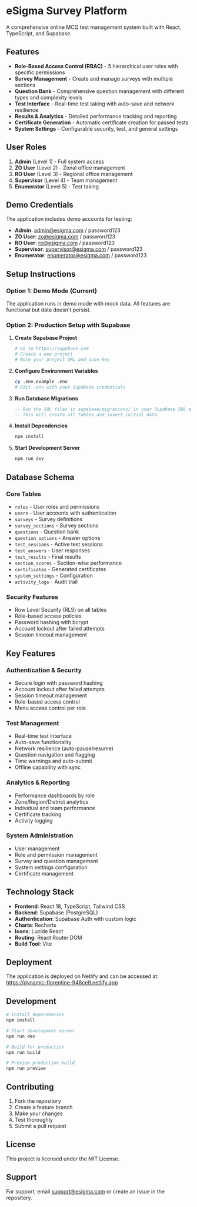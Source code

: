 # eSigma Survey Platform

A comprehensive online MCQ test management system built with React, TypeScript, and Supabase.

## Features

- **Role-Based Access Control (RBAC)** - 5 hierarchical user roles with specific permissions
- **Survey Management** - Create and manage surveys with multiple sections
- **Question Bank** - Comprehensive question management with different types and complexity levels
- **Test Interface** - Real-time test taking with auto-save and network resilience
- **Results & Analytics** - Detailed performance tracking and reporting
- **Certificate Generation** - Automatic certificate creation for passed tests
- **System Settings** - Configurable security, test, and general settings

## User Roles

1. **Admin** (Level 1) - Full system access
2. **ZO User** (Level 2) - Zonal office management
3. **RO User** (Level 3) - Regional office management
4. **Supervisor** (Level 4) - Team management
5. **Enumerator** (Level 5) - Test taking

## Demo Credentials

The application includes demo accounts for testing:

- **Admin**: admin@esigma.com / password123
- **ZO User**: zo@esigma.com / password123
- **RO User**: ro@esigma.com / password123
- **Supervisor**: supervisor@esigma.com / password123
- **Enumerator**: enumerator@esigma.com / password123

## Setup Instructions

### Option 1: Demo Mode (Current)
The application runs in demo mode with mock data. All features are functional but data doesn't persist.

### Option 2: Production Setup with Supabase

1. **Create Supabase Project**
   ```bash
   # Go to https://supabase.com
   # Create a new project
   # Note your project URL and anon key
   ```

2. **Configure Environment Variables**
   ```bash
   cp .env.example .env
   # Edit .env with your Supabase credentials
   ```

3. **Run Database Migrations**
   ```sql
   -- Run the SQL files in supabase/migrations/ in your Supabase SQL editor
   -- This will create all tables and insert initial data
   ```

4. **Install Dependencies**
   ```bash
   npm install
   ```

5. **Start Development Server**
   ```bash
   npm run dev
   ```

## Database Schema

### Core Tables
- `roles` - User roles and permissions
- `users` - User accounts with authentication
- `surveys` - Survey definitions
- `survey_sections` - Survey sections
- `questions` - Question bank
- `question_options` - Answer options
- `test_sessions` - Active test sessions
- `test_answers` - User responses
- `test_results` - Final results
- `section_scores` - Section-wise performance
- `certificates` - Generated certificates
- `system_settings` - Configuration
- `activity_logs` - Audit trail

### Security Features
- Row Level Security (RLS) on all tables
- Role-based access policies
- Password hashing with bcrypt
- Account lockout after failed attempts
- Session timeout management

## Key Features

### Authentication & Security
- Secure login with password hashing
- Account lockout after failed attempts
- Session timeout management
- Role-based access control
- Menu access control per role

### Test Management
- Real-time test interface
- Auto-save functionality
- Network resilience (auto-pause/resume)
- Question navigation and flagging
- Time warnings and auto-submit
- Offline capability with sync

### Analytics & Reporting
- Performance dashboards by role
- Zone/Region/District analytics
- Individual and team performance
- Certificate tracking
- Activity logging

### System Administration
- User management
- Role and permission management
- Survey and question management
- System settings configuration
- Certificate management

## Technology Stack

- **Frontend**: React 18, TypeScript, Tailwind CSS
- **Backend**: Supabase (PostgreSQL)
- **Authentication**: Supabase Auth with custom logic
- **Charts**: Recharts
- **Icons**: Lucide React
- **Routing**: React Router DOM
- **Build Tool**: Vite

## Deployment

The application is deployed on Netlify and can be accessed at:
https://dynamic-florentine-948ce9.netlify.app

## Development

```bash
# Install dependencies
npm install

# Start development server
npm run dev

# Build for production
npm run build

# Preview production build
npm run preview
```

## Contributing

1. Fork the repository
2. Create a feature branch
3. Make your changes
4. Test thoroughly
5. Submit a pull request

## License

This project is licensed under the MIT License.

## Support

For support, email support@esigma.com or create an issue in the repository.